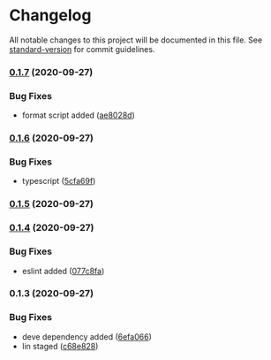 # Changelog

All notable changes to this project will be documented in this file. See [standard-version](https://github.com/conventional-changelog/standard-version) for commit guidelines.

### [0.1.7](https://github.com/sumitnitsurat/react-template/compare/v0.1.6...v0.1.7) (2020-09-27)


### Bug Fixes

* format script added ([ae8028d](https://github.com/sumitnitsurat/react-template/commit/ae8028d49f3c8e517a747d8d2002b13fce75bda4))

### [0.1.6](https://github.com/sumitnitsurat/react-template/compare/v0.1.5...v0.1.6) (2020-09-27)


### Bug Fixes

* typescript ([5cfa69f](https://github.com/sumitnitsurat/react-template/commit/5cfa69f6e54925ac31ce9ed582d85f1cc8879af0))

### [0.1.5](https://github.com/sumitnitsurat/react-template/compare/v0.1.4...v0.1.5) (2020-09-27)

### [0.1.4](https://github.com/sumitnitsurat/react-template/compare/v0.1.3...v0.1.4) (2020-09-27)


### Bug Fixes

* eslint added ([077c8fa](https://github.com/sumitnitsurat/react-template/commit/077c8fa7e0f88a1f75df363f77bef497ffc188c3))

### 0.1.3 (2020-09-27)


### Bug Fixes

* deve dependency added ([6efa066](https://github.com/sumitnitsurat/react-template/commit/6efa066cce21fa5c963110f481fd80f6dcddcd22))
* lin staged ([c68e828](https://github.com/sumitnitsurat/react-template/commit/c68e828770305f57ea470370073a96a49dae68ac))
